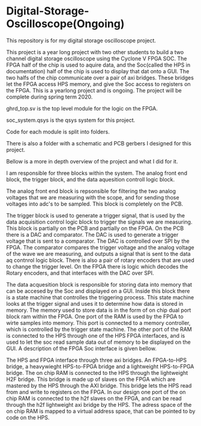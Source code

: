 # Digital-Storage-Oscilloscope(Ongoing)

This repository is for my digital storage oscilloscope project.

This project is a year long project with two other students to build a two channel digital storage oscilloscope
using the Cyclone V FPGA SOC. The FPGA half of the chip is used to aquire data, and the Soc(called the HPS in documentation) half of the chip is used to display that dat onto a GUI. The two halfs of the chip communicate over a pair of axi bridges. These bridges let the FPGA access HPS memory, and give the Soc access to registers on the FPGA.  This is a yearlong project and is ongoing. The project will be complete during spring term 2020. 

ghrd_top.sv is the top level module for the logic on the FPGA.

soc_system.qsys is the qsys system for this project.

Code for each module is split into folders.

There is also a folder with a schematic and PCB gerbers I designed for this project. 





Bellow is a more in depth overview of the project and what I did for it. 

I am responsible for three blocks within the system. The analog front end block, the trigger block, 
and the data aquesition controll logic block.

The analog front end block is repsonsible for filtering the two analog voltages that we are measuring with the scope, and for sending
those voltages into adc's to be sampled. This block is completely on the PCB.

The trigger block is used to generate a trigger signal, that is used by the data acquisition control logic block to trigger the signals we are measuring. This block is partially on the PCB and partially on the FPGA. On the PCB there is a DAC and comparator. The DAC is used to generate a trigger voltage that is sent to a comparator. The DAC is controlled over SPI by the FPGA. The comparator compares the trigger voltage and the analog voltage of the wave we are measuring, and outputs a signal that is sent to the data aq contnrol logic block. There is also a pair of rotary encoders that are used to change the trigger level.
On the FPGA there is logic which decodes the Rotary encoders, and that interfaces with the DAC over SPI.

The data acquesition block is responsible for storing data into memory that can be accesed by the Soc and displayed on a GUI. 
Inside this block there is a state machine that controlles the triggering process. This state machine looks at the trigger signal and
uses it to determine how data is stored in memory. The memory used to store data is in the form of on chip dual port block ram within the FPGA. One port of the RAM is used by the FPGA to wirte samples into memory. This port is connected to a memory controller, which is controlled by the trigger state machine. The other port of the RAM is connected to the HPS through one of the HPS FPGA interfaces, and is used to let the soc read sample data out of memory to be displayed on the GUI. A description of the FPGA Soc interface is given bellow. 

The HPS and FPGA interface through three axi bridges. An FPGA-to-HPS bridge, a heavywieght HPS-to-FPGA bridge and a lightweight HPS-to-FPGA bridge. The on chip RAM is connected to the HPS through the  lightweight H2F bridge. This bridge is made up of slaves on the FPGA which are mastered by the HPS through the AXI bridge. This bridge lets the HPS read from and write to registers on the FPGA. In our design one port of the on chip RAM is connected to the h2f slaves on the FPGA, and can be read through the h2f lightweight axi bridge by the HPS. The adress space of the on chip RAM is mapped to a virtual address space, that can be pointed to by code on the HPS. 





